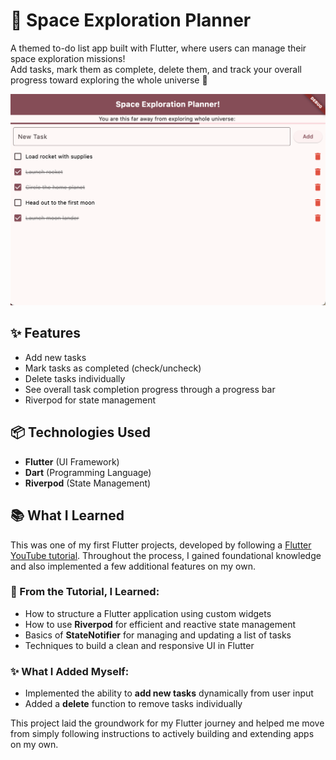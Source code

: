 # 🌌 Space Exploration Planner

A themed to-do list app built with Flutter, where users can manage their space exploration missions!  
Add tasks, mark them as complete, delete them, and track your overall progress toward exploring the whole universe 🚀

![Space screenshot](./Screenshots/demo_space.png)

## ✨ Features

- Add new tasks 
- Mark tasks as completed (check/uncheck)  
- Delete tasks individually  
- See overall task completion progress through a progress bar  
- Riverpod for state management

## 📦 Technologies Used

- **Flutter** (UI Framework)
- **Dart** (Programming Language)
- **Riverpod** (State Management)

## 📚 What I Learned

This was one of my first Flutter projects, developed by following a [Flutter YouTube tutorial](https://youtu.be/xWV71C2kp38?si=UYVW_7ao5qQjN4dd). Throughout the process, I gained foundational knowledge and also implemented a few additional features on my own.

### 🧠 From the Tutorial, I Learned:
- How to structure a Flutter application using custom widgets
- How to use **Riverpod** for efficient and reactive state management
- Basics of **StateNotifier** for managing and updating a list of tasks
- Techniques to build a clean and responsive UI in Flutter

### ✨ What I Added Myself:
- Implemented the ability to **add new tasks** dynamically from user input
- Added a **delete** function to remove tasks individually

This project laid the groundwork for my Flutter journey and helped me move from simply following instructions to actively building and extending apps on my own.



